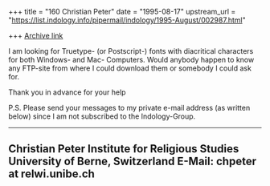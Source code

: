 +++
title = "160 Christian Peter"
date = "1995-08-17"
upstream_url = "https://list.indology.info/pipermail/indology/1995-August/002987.html"

+++
[Archive link](https://list.indology.info/pipermail/indology/1995-August/002987.html)

I am looking for Truetype- (or Postscript-) fonts with diacritical 
characters for both Windows- and Mac- Computers. Would anybody 
happen to know any FTP-site from where I could download them or 
somebody I could ask for.

Thank you in advance for your help

P.S. Please send your messages to my private e-mail address (as 
written below) since I am not subscribed to the Indology-Group.

----------------------------------------------
Christian Peter
Institute for Religious Studies 
University of Berne, Switzerland
E-Mail: chpeter at relwi.unibe.ch
----------------------------------------------





